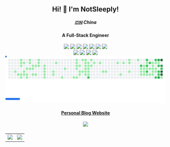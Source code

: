 ## <div align="center">Hi! 👋 I'm NotSleeply!</div>
##### <div align="center">🇨🇳 China</div>
#### <div align="center">A Full-Stack Engineer</div>

<div align="center">
  <img src="https://img.shields.io/badge/-JavaScript-f6da1c?style=flat&logo=javascript&logoColor=white">
  <img src="https://img.shields.io/badge/-Python-3776ab?style=flat&logo=python&logoColor=white">
  <img src="https://img.shields.io/badge/-React-00b4ce?style=flat&logo=react&logoColor=white">
  <img src="https://img.shields.io/badge/-TypeScript-2b6dbf?style=flat&logo=typescript&logoColor=white">
  <img src="https://img.shields.io/badge/-Vue-46b882?style=flat&logo=vue.js&logoColor=white">
  <img src="https://img.shields.io/badge/-Node.js-3C873A?style=flat&logo=Node.js&logoColor=white">
  <img src="https://img.shields.io/badge/-Golang-00ADD8?style=flat&logo=go&logoColor=white">
</div>
<div align="center">
  <img src="https://img.shields.io/badge/-Git-ee462c?style=flat&logo=git&logoColor=white">
  <img src="https://img.shields.io/badge/-Github-black?style=flat&logo=github">
  <img src="https://img.shields.io/badge/-Webpack-%232C3A42?style=flat-square&logo=webpack">
  <img src="https://img.shields.io/badge/-ESLint-%234B32C3?style=flat-square&logo=eslint">
</div>
<picture>
  <source media="(prefers-color-scheme: dark)" srcset="https://github.com/NotSleeply/NotSleeply/raw/github-breakout/images/breakout-dark.svg" />
  <source media="(prefers-color-scheme: light)" srcset="https://github.com/NotSleeply/NotSleeply/raw/github-breakout/images/breakout-light.svg" />
  <img alt="Breakout Game" src="https://github.com/NotSleeply/NotSleeply/raw/github-breakout/images/breakout-light.svg" />
</picture>

#### <div align="center"><a href="https://notSleeply.github.io/" target="_blank">Personal Blog Website</a></div>
#### <div align="center">![](https://komarev.com/ghpvc/?username=notSleeply&label=views-count)</div>

<table>
  <tr>
    <td>
      <img src="https://github-readme-stats.vercel.app/api?username=NotSleeply&show_icons=true&theme=radical" />
    </td>
    <td>
      <img src="https://github-readme-stats.vercel.app/api/top-langs/?username=NotSleeply&layout=compact" />
    </td>
  </tr>
</table>
